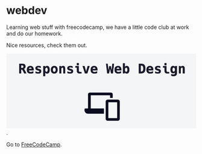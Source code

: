 # webdev

Learning web stuff with freecodecamp, we have a little code club at work and do our homework.

Nice resources, check them out. 

[![Screenshot](/docs/images/title.png)](https://www.freecodecamp.org/).

Go to [FreeCodeCamp](https://www.freecodecamp.org/).
